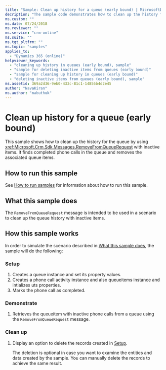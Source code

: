 ```yaml
---
title: "Sample: Clean up history for a queue (early bound) | MicrosoftDocs"
decription: "The sample code demonstrates how to clean up the history for the queue using RemoveFromQueueRequest with inactive items."
ms.custom: ""
ms.date: 07/24/2018
ms.reviewer: ""
ms.service: "crm-online"
ms.suite: ""
ms.tgt_pltfrm: ""
ms.topic: "samples"
applies_to: 
  - "Dynamics 365 (online)"
helpviewer_keywords: 
  - "cleaning up history in queues (early bound), sample"
  - "sample for deleting inactive items from queues (early bound)"
  - "sample for cleaning up history in queues (early bound)"
  - "deleting inactive items from queues (early bound), sample"
ms.assetid: 369a2d36-9eb0-433c-81c1-14856b4d2e45
author: "NavaKiran"
ms.author: "nabuthuk"
---
```


# Clean up history for a queue (early bound)

 This sample shows how to clean up the history for the queue by using <xref:Microsoft.Crm.Sdk.Messages.RemoveFromQueueRequest> with inactive items. It finds completed phone calls in the queue and removes the associated queue items.

## How to run this sample

See [How to run samples](../../../How-to-run-samples.md) for information about how to run this sample.

## What this sample does

The `RemoveFromQueueRequest` message is intended to be used in a scenario to clean up the queue history with inactive items.

## How this sample works

In order to simulate the scenario described in [What this sample does](#what-this-sample-does), the sample will do the following:

### Setup
1. Creates a queue instance and set its property values. 
2. Creates a phone call activity instance and also queueitems instance and intializes uts properties.
3. Marks the phone call as completed. 


### Demonstrate
1. Retrieves the queueitem with inactive phone calls from a queue using the `RemoveFromQueueRequest` message.


### Clean up

1. Display an option to delete the records created in [Setup](#setup).

    The deletion is optional in case you want to examine the entities and data created by the sample. You can manually delete the records to achieve the same result.
